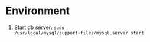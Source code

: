 # Environment
1. Start db server: <code>sudo /usr/local/mysql/support-files/mysql.server start</code>
